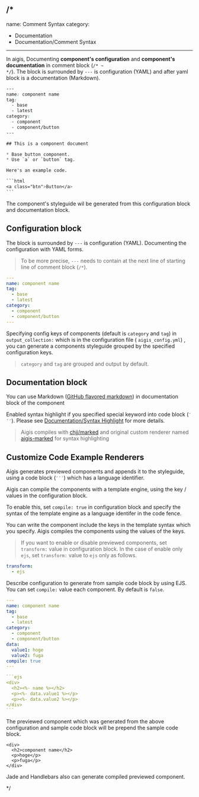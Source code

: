 /*
---
name: Comment Syntax
category:
  - Documentation
  - Documentation/Comment Syntax
---

In aigis, Documenting __component's configuration__ and __component's documentation__ in comment block (<code>&#047;&#042; ~ &#042;&#047;</code>).
The block is surrounded by `---` is configuration (YAML) and after yaml block is a documentation (Markdown).

````css
---
name: component name
tag:
  - base
  - latest
category:
  - component
  - component/button
---

## This is a component document

* Base button component.
* Use `a` or `button` tag.

Here's an example code.

```html
<a class="btn">Button</a>
```
````

The component's styleguide wil be generated from this configuration block and documentation block.

## Configuration block

The block is surrounded by `---` is configuration (YAML). Documenting the configuration with YAML forms.

> To be more precise, `---` needs to contain at the next line of starting line of comment block (<code>&#047;&#042;</code>).

```yaml
---
name: component name
tag:
  - base
  - latest
category:
  - component
  - component/button
---
```

Specifying config keys of components (default is `category` and `tag`) in `output_collection:` which is in the configuration file ( `aigis_config.yml`) , you can generate a components styleguide grouped by the specified configuration keys.

> `category` and `tag` are grouped and output by default.

## Documentation block

You can use Markdown ([GitHub flavored markdown](https://help.github.com/categories/writing-on-github/)) in documentation block of the component

Enabled syntax highlight if you specified special keyword into code block (<code>&#8242;&#8242;&#8242;</code>).
Please see [Documentation/Syntax Highlight](../Syntax-Highlight/) for more details.

> Aigis compiles with [chjj/marked](https://github.com/chjj/marked) and original custom renderer named [aigis-marked](https://github.com/pxgrid/aigis-marked/) for syntax highlighting

## Customize Code Example Renderers

Aigis generates previewed components and appends it to the styleguide, using a code block (<code>&#8242;&#8242;&#8242;</code>) which has a language identifier.

Aigis can compile the components with a template engine, using the key / values in the configuration block.

To enable this, set `compile: true` in configuration block and specify the syntax of the template engine as a language identifer in the code fence.

You can write the component include the keys in the template syntax which you specify. Aigis compiles the components using the values of the keys.

> If you want to enable or disable previewed components, set `transform:` value in configuration block.
> In the case of enable only `ejs`, set `transform:` value to `ejs` only as follows.
```yaml
transform:
  - ejs
```

Describe configuration to generate from sample code block by using EJS.
You can set `compile:` value each component. By default is `false`.

````yaml
---
name: component name
tag:
  - base
  - latest
category:
  - component
  - component/button
data:
  value1: hoge
  value2: fuga
compile: true
---

```ejs  
<div>
  <h2><%- name %></h2>
  <p><%- data.value1 %></p>
  <p><%- data.value2 %></p>
</div>
```  
````

The previewed component which was generated from the above configuration and sample code block will be prepend the sample code block.

````  
<div>
  <h2>component name</h2>
  <p>hoge</p>
  <p>fuga</p>
</div>
````  

Jade and Handlebars also can generate compiled previewed component.

*/
